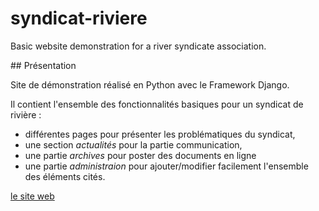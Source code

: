 syndicat-riviere
================

Basic website demonstration for a river syndicate association.

## Présentation

Site de démonstration réalisé en Python avec le Framework Django.

Il contient l'ensemble des fonctionnalités basiques pour un syndicat de rivière :

- différentes pages pour présenter les problématiques du syndicat,
- une section _actualités_ pour la partie communication,
- une partie _archives_ pour poster des documents en ligne
- une partie _administraion_ pour ajouter/modifier facilement l'ensemble des éléments cités.


[le site web](https://syndicat-riviere.herokuapp.com/)
